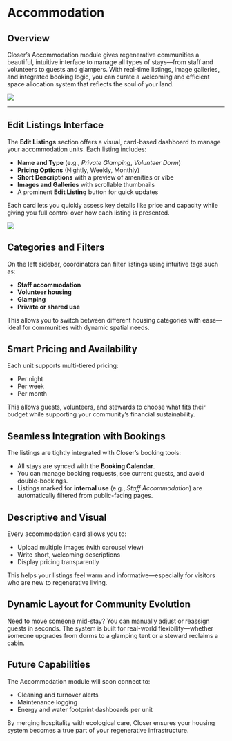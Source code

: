 # Accommodation

## Overview

Closer’s Accommodation module gives regenerative communities a beautiful, intuitive interface to manage all types of stays—from staff and volunteers to guests and glampers. With real-time listings, image galleries, and integrated booking logic, you can curate a welcoming and efficient space allocation system that reflects the soul of your land.

![](https://github.com/user-attachments/assets/b6d87f67-ee82-40eb-b9ff-865a4e420a07)

---

## Edit Listings Interface

The **Edit Listings** section offers a visual, card-based dashboard to manage your accommodation units. Each listing includes:

- **Name and Type** (e.g., *Private Glamping*, *Volunteer Dorm*)
- **Pricing Options** (Nightly, Weekly, Monthly)
- **Short Descriptions** with a preview of amenities or vibe
- **Images and Galleries** with scrollable thumbnails
- A prominent **Edit Listing** button for quick updates

Each card lets you quickly assess key details like price and capacity while giving you full control over how each listing is presented.

![](https://github.com/user-attachments/assets/0fef88af-a644-4392-8b4b-3571940551c8)



## Categories and Filters

On the left sidebar, coordinators can filter listings using intuitive tags such as:
- **Staff accommodation**
- **Volunteer housing**
- **Glamping**
- **Private or shared use**

This allows you to switch between different housing categories with ease—ideal for communities with dynamic spatial needs.

## Smart Pricing and Availability

Each unit supports multi-tiered pricing:
- Per night
- Per week
- Per month

This allows guests, volunteers, and stewards to choose what fits their budget while supporting your community’s financial sustainability.

## Seamless Integration with Bookings

The listings are tightly integrated with Closer’s booking tools:
- All stays are synced with the **Booking Calendar**.
- You can manage booking requests, see current guests, and avoid double-bookings.
- Listings marked for **internal use** (e.g., *Staff Accommodation*) are automatically filtered from public-facing pages.

## Descriptive and Visual

Every accommodation card allows you to:
- Upload multiple images (with carousel view)
- Write short, welcoming descriptions
- Display pricing transparently

This helps your listings feel warm and informative—especially for visitors who are new to regenerative living.

## Dynamic Layout for Community Evolution

Need to move someone mid-stay? You can manually adjust or reassign guests in seconds. The system is built for real-world flexibility—whether someone upgrades from dorms to a glamping tent or a steward reclaims a cabin.

## Future Capabilities

The Accommodation module will soon connect to:
- Cleaning and turnover alerts
- Maintenance logging
- Energy and water footprint dashboards per unit

By merging hospitality with ecological care, Closer ensures your housing system becomes a true part of your regenerative infrastructure.
